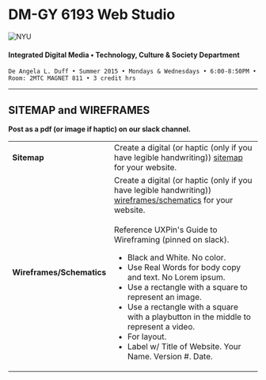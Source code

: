 # DM-GY 6193 Web Studio

![NYU](http://ws2.polishedsolid.com/de/nyu_soe_logo.png)
#### Integrated Digital Media • Technology, Culture & Society Department

    De Angela L. Duff • Summer 2015 • Mondays & Wednesdays • 6:00-8:50PM • Room: 2MTC MAGNET 811 • 3 credit hrs

---

## SITEMAP and WIREFRAMES

**Post as a pdf (or image if haptic) on our slack channel.**

<table>
<tr>
<td><strong>Sitemap</strong></td>
<td>Create a digital (or haptic (only if you have legible handwriting)) <a href="../resources/dm6193_ux_resources.md">sitemap</a> for your website.</td>
</tr>
<tr>
<td><strong>Wireframes/Schematics</strong></td>
<td>Create a digital (or haptic (only if you have legible handwriting)) <a href="../resources/dm6193_ux_resources.md">wireframes/schematics</a> for your website.<br><br>
Reference UXPin's Guide to Wireframing (pinned on slack).
<ul>
<li>Black and White. No color.</li>
<li>Use Real Words for body copy and text. No Lorem ipsum.</li>
<li>Use a rectangle with a square to represent an image.</li>
<li>Use a rectangle with a square with a playbutton in the middle to represent a video.</li>
<li>For layout.</li>
<li>Label w/ Title of Website. Your Name. Version #. Date.</li>
</ul>
</td>
</tr>
</table>











